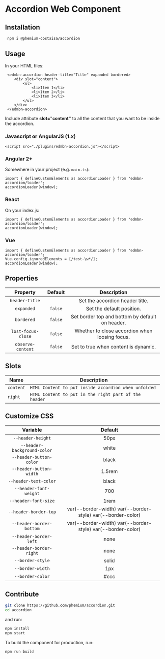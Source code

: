 # Accordion Web Component

## Installation

```bash
 npm i @phemium-costaisa/accordion
```

## Usage

In your HTML files:

```
 <edmbn-accordion header-title="Title" expanded bordered>
    <div slot="content">
        <ul>
            <li>Item 1</li>
            <li>Item 2</li>
            <li>Item 3</li>
        </ul>
    </div>
 </edmbn-accordion>
```

Include attribute **slot="content"** to all the content that you want to be inside the accordion.

### Javascript or AngularJS (1.x)

```
<script src="./plugins/edmbn-accordion.js"></script>
```

### Angular 2+

Somewhere in your project (e.g. `main.ts`):

```
import { defineCustomElements as accordionLoader } from 'edmbn-accordion/loader';
accordionLoader(window);
```

### React

On your index.js:

```
import { defineCustomElements as accordionLoader } from 'edmbn-accordion/loader';
accordionLoader(window);
```

### Vue

```
import { defineCustomElements as accordionLoader } from 'edmbn-accordion/loader';
Vue.config.ignoredElements = [/test-\w*/];
accordionLoader(window);
```

## Properties

|      Property      | Default |                   Description                   |
| :----------------: | :-----: | :---------------------------------------------: |
|   `header-title`   |         |         Set the accordion header title.         |
|     `expanded`     | `false` |            Set the default position.            |
|     `bordered`     | `false` | Set border top and bottom by default on header. |
| `lost-focus-close` | `false` | Whether to close accordion when loosing focus.  |
| `observe-content`  | `false` |      Set to true when content is dynamic.       |

## Slots

| Name      | Description                                           |
| --------- | ----------------------------------------------------- |
| `content` | `HTML Content to put inside accordion when unfolded`  |
| `right`   | `HTML Content to put in the right part of the header` |

## Customize CSS

|          Variable           |                           Default                           |
| :-------------------------: | :---------------------------------------------------------: |
|      `--header-height`      |                            50px                             |
| `--header-background-color` |                            white                            |
|   `--header-button-color`   |                            black                            |
|   `--header-button-width`   |                           1.5rem                            |
|    `--header-text-color`    |                            black                            |
|   `--header-font-weight`    |                             700                             |
|    `--header-font-size`     |                            1rem                             |
|    `--header-border-top`    | var(--border-width) var(--border-style) var(--border-color) |
|  `--header-border-bottom`   | var(--border-width) var(--border-style) var(--border-color) |
|   `--header-border-left`    |                            none                             |
|   `--header-border-right`   |                            none                             |
|      `--border-style`       |                            solid                            |
|      `--border-width`       |                             1px                             |
|      `--border-color`       |                            #ccc                             |

## Contribute

```bash
git clone https://github.com/phemium/accordion.git
cd accordion
```

and run:

```bash
npm install
npm start
```

To build the component for production, run:

```bash
npm run build
```
